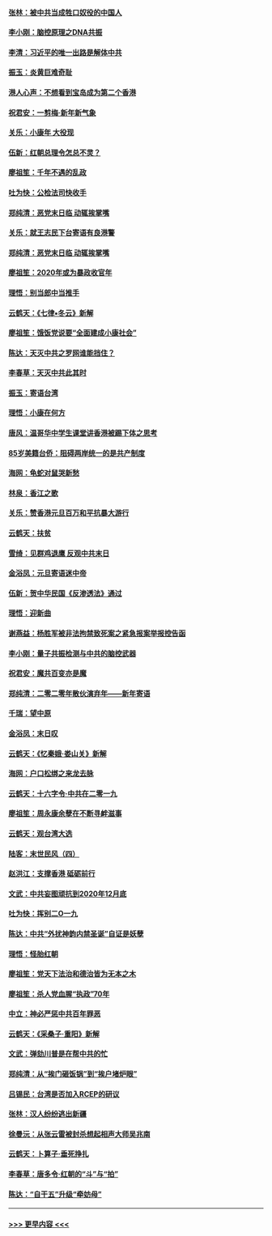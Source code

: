 #### [张林：被中共当成牲口奴役的中国人](../pages/nsc993/n11782397.md?t=01102302) 
#### [李小刚：脑控原理之DNA共振](../pages/nsc993/n11780962.md?t=01102302) 
#### [李清：习近平的唯一出路是解体中共](../pages/nsc993/n11780866.md?t=01102302) 
#### [振玉：炎黄巨难奇耻](../pages/nsc993/n11779632.md?t=01102302) 
#### [港人心声：不想看到宝岛成为第二个香港](../pages/nsc993/n11778817.md?t=01102302) 
#### [祝君安：一剪梅‧新年新气象](../pages/nsc993/n11776340.md?t=01102302) 
#### [关乐：小康年 大役现](../pages/nsc993/n11774213.md?t=01102302) 
#### [伍新：红朝总理令怎总不灵？](../pages/nsc993/n11770813.md?t=01102302) 
#### [廖祖笙：千年不遇的乱政](../pages/nsc993/n11770373.md?t=01102302) 
#### [吐为快：公检法司快收手](../pages/nsc993/n11770359.md?t=01102302) 
#### [郑纯清：恶党末日临 动辄挨掌嘴](../pages/nsc993/n11769912.md?t=01102302) 
#### [关乐：就王志民下台寄语有良港警](../pages/nsc993/n11769903.md?t=01102302) 
#### [郑纯清：恶党末日临 动辄挨掌嘴](../pages/nsc993/n11769356.md?t=01102302) 
#### [廖祖笙：2020年或为暴政收官年](../pages/nsc993/n11768216.md?t=01102302) 
#### [理悟：别当郎中当推手](../pages/nsc993/n11768243.md?t=01102302) 
#### [云鹤天：《七律▪冬云》新解](../pages/nsc993/n11768204.md?t=01102302) 
#### [廖祖笙：饿饭党说要“全面建成小康社会”](../pages/nsc993/n11767482.md?t=01102302) 
#### [陈达：天灭中共之罗网谁能挡住？](../pages/nsc993/n11767465.md?t=01102302) 
#### [李春草：天灭中共此其时](../pages/nsc993/n11767452.md?t=01102302) 
#### [振玉：寄语台湾](../pages/nsc993/n11767432.md?t=01102302) 
#### [理悟：小康在何方](../pages/nsc993/n11767394.md?t=01102302) 
#### [唐风：温哥华中学生课堂讲香港被踢下体之思考](../pages/nsc993/n11766848.md?t=01102302) 
#### [85岁美籍台侨：阻碍两岸统一的是共产制度](../pages/nsc993/n11765043.md?t=01102302) 
#### [海网：龟蛇对鼠哭新愁](../pages/nsc993/n11764895.md?t=01102302) 
#### [林泉：香江之歌](../pages/nsc993/n11764415.md?t=01102302) 
#### [关乐：赞香港元旦百万和平抗暴大游行](../pages/nsc993/n11764382.md?t=01102302) 
#### [云鹤天：扶贫](../pages/nsc993/n11764245.md?t=01102302) 
#### [雪绮：见群鸡退鹰  反观中共末日](../pages/nsc993/n11762112.md?t=01102302) 
#### [金浴凤：元旦寄语迷中帝](../pages/nsc993/n11761788.md?t=01102302) 
#### [伍新：贺中华民国《反渗透法》通过](../pages/nsc993/n11761994.md?t=01102302) 
#### [理悟：迎新曲](../pages/nsc993/n11761152.md?t=01102302) 
#### [谢燕益：杨胜军被非法拘禁致死案之紧急报案举报控告函](../pages/nsc993/n11756134.md?t=01102302) 
#### [李小刚：量子共振检测与中共的脑控武器](../pages/nsc993/n11754518.md?t=01102302) 
#### [祝君安：魔共百变亦是魔](../pages/nsc993/n11754469.md?t=01102302) 
#### [郑纯清：二零二零年散伙演弃年——新年寄语](../pages/nsc993/n11754195.md?t=01102302) 
#### [千瑞：望中原](../pages/nsc993/n11754159.md?t=01102302) 
#### [金浴凤：末日叹](../pages/nsc993/n11752359.md?t=01102302) 
#### [云鹤天：《忆秦娥‧娄山关》新解](../pages/nsc993/n11752348.md?t=01102302) 
#### [海网：户口松绑之来龙去脉](../pages/nsc993/n11752328.md?t=01102302) 
#### [云鹤天：十六字令‧中共在二零一九](../pages/nsc993/n11752305.md?t=01102302) 
#### [廖祖笙：周永康余孽在不断寻衅滋事](../pages/nsc993/n11751013.md?t=01102302) 
#### [云鹤天：观台湾大选](../pages/nsc993/n11751007.md?t=01102302) 
#### [陆客：末世民风（四）](../pages/nsc993/n11749203.md?t=01102302) 
#### [赵洪江：支撑香港 砥砺前行](../pages/nsc993/n11748482.md?t=01102302) 
#### [文武：中共妄图顽抗到2020年12月底](../pages/nsc993/n11748446.md?t=01102302) 
#### [吐为快：挥别二O一九](../pages/nsc993/n11748411.md?t=01102302) 
#### [陈达：中共“外扰神韵内禁圣诞”自证是妖孽](../pages/nsc993/n11748226.md?t=01102302) 
#### [理悟：怪胎红朝](../pages/nsc993/n11748206.md?t=01102302) 
#### [廖祖笙：党天下法治和德治皆为无本之木](../pages/nsc993/n11748135.md?t=01102302) 
#### [廖祖笙：杀人党血腥“执政”70年](../pages/nsc993/n11745144.md?t=01102302) 
#### [中立：神必严惩中共百年罪恶](../pages/nsc993/n11744970.md?t=01102302) 
#### [云鹤天：《采桑子‧重阳》新解](../pages/nsc993/n11744948.md?t=01102302) 
#### [文武：弹劾川普是在帮中共的忙](../pages/nsc993/n11744758.md?t=01102302) 
#### [郑纯清：从“挨门砸饭锅”到“挨户堵炉眼”](../pages/nsc993/n11744745.md?t=01102302) 
#### [吕锡民：台湾是否加入RCEP的研议](../pages/nsc993/n11744701.md?t=01102302) 
#### [张林：汉人纷纷逃出新疆](../pages/nsc993/n11743530.md?t=01102302) 
#### [徐曼沅：从张云雷被封杀想起相声大师吴兆南](../pages/nsc993/n11741816.md?t=01102302) 
#### [云鹤天：卜算子‧垂死挣扎](../pages/nsc993/n11739956.md?t=01102302) 
#### [李春草：唐多令‧红朝的“斗”与“拍”](../pages/nsc993/n11739830.md?t=01102302) 
#### [陈达：“自干五”升级“牵妨母”](../pages/nsc993/n11739724.md?t=01102302) 

----
#### [ >>> 更早内容 <<< ](../indexes/nsc993-earlier.md)
